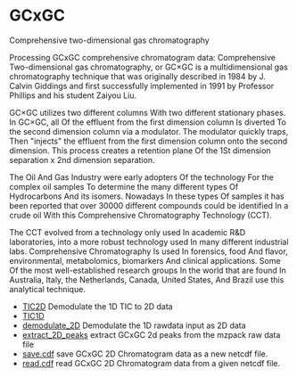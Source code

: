 # GCxGC

Comprehensive two-dimensional gas chromatography
 
 Processing GCxGC comprehensive chromatogram data: Comprehensive Two-dimensional gas chromatography, 
 or GC×GC is a multidimensional gas chromatography technique that was originally described in 1984 
 by J. Calvin Giddings and first successfully implemented in 1991 by Professor Phillips and his 
 student Zaiyou Liu.

 GC×GC utilizes two different columns With two different stationary phases. In GC×GC, all Of the 
 effluent from the first dimension column Is diverted To the second dimension column via a modulator. 
 The modulator quickly traps, Then "injects" the effluent from the first dimension column onto the second 
 dimension. This process creates a retention plane Of the 1St dimension separation x 2nd dimension 
 separation.

 The Oil And Gas Industry were early adopters Of the technology For the complex oil samples To determine
 the many different types Of Hydrocarbons And its isomers. Nowadays In these types Of samples it has been 
 reported that over 30000 different compounds could be identified In a crude oil With this Comprehensive 
 Chromatography Technology (CCT).

 The CCT evolved from a technology only used In academic R&D laboratories, into a more robust technology 
 used In many different industrial labs. Comprehensive Chromatography Is used In forensics, food And flavor, 
 environmental, metabolomics, biomarkers And clinical applications. Some Of the most well-established 
 research groups In the world that are found In Australia, Italy, the Netherlands, Canada, United States,
 And Brazil use this analytical technique.

+ [TIC2D](GCxGC/TIC2D.1) Demodulate the 1D TIC to 2D data
+ [TIC1D](GCxGC/TIC1D.1) 
+ [demodulate_2D](GCxGC/demodulate_2D.1) Demodulate the 1D rawdata input as 2D data
+ [extract_2D_peaks](GCxGC/extract_2D_peaks.1) extract GCxGC 2d peaks from the mzpack raw data file
+ [save.cdf](GCxGC/save.cdf.1) save GCxGC 2D Chromatogram data as a new netcdf file.
+ [read.cdf](GCxGC/read.cdf.1) read GCxGC 2D Chromatogram data from a given netcdf file.
